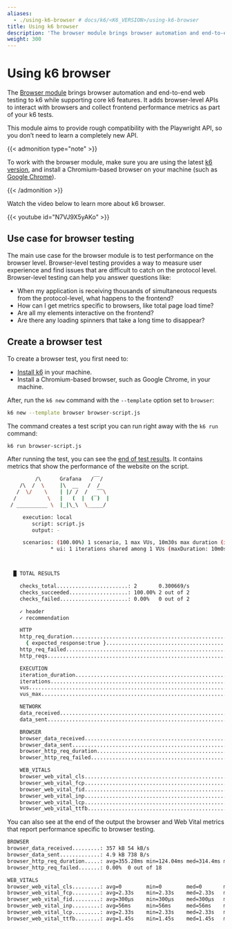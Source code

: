 ```yaml
---
aliases:
  - ./using-k6-browser # docs/k6/<K6_VERSION>/using-k6-browser
title: Using k6 browser
description: 'The browser module brings browser automation and end-to-end testing to k6 while supporting core k6 features. Interact with real browsers and collect frontend metrics as part of your k6 tests.'
weight: 300
---
```


# Using k6 browser

The [Browser module](https://github.com/grafana/xk6-browser) brings browser automation and end-to-end web testing to k6 while supporting core k6 features. It adds browser-level APIs to interact with browsers and collect frontend performance metrics as part of your k6 tests.

This module aims to provide rough compatibility with the Playwright API, so you don’t need to learn a completely new API.

{{< admonition type="note" >}}

To work with the browser module, make sure you are using the latest [k6 version](https://github.com/grafana/k6/releases), and install a Chromium-based browser on your machine (such as [Google Chrome](https://www.google.com/chrome/)).

{{< /admonition >}}

Watch the video below to learn more about k6 browser.

{{< youtube id="N7VJ9X5yAKo" >}}

## Use case for browser testing

The main use case for the browser module is to test performance on the browser level. Browser-level testing provides a way to measure user experience and find issues that are difficult to catch on the protocol level. Browser-level testing can help you answer questions like:

- When my application is receiving thousands of simultaneous requests from the protocol-level, what happens to the frontend?
- How can I get metrics specific to browsers, like total page load time?
- Are all my elements interactive on the frontend?
- Are there any loading spinners that take a long time to disappear?

## Create a browser test

To create a browser test, you first need to:

- [Install k6](https://grafana.com/docs/k6/<K6_VERSION>/set-up/install-k6/) in your machine.
- Install a Chromium-based browser, such as Google Chrome, in your machine.

After, run the `k6 new` command with the `--template` option set to `browser`:

```bash
k6 new --template browser browser-script.js
```

The command creates a test script you can run right away with the `k6 run` command:

```bash
k6 run browser-script.js
```

After running the test, you can see the [end of test results](https://grafana.com/docs/k6/<K6_VERSION>/results-output/end-of-test/). It contains metrics that show the performance of the website on the script.

```bash
         /\      Grafana   /‾‾/
    /\  /  \     |\  __   /  /
   /  \/    \    | |/ /  /   ‾‾\
  /          \   |   (  |  (‾)  |
 / __________ \  |_|\_\  \_____/

     execution: local
        script: script.js
        output: -

     scenarios: (100.00%) 1 scenario, 1 max VUs, 10m30s max duration (incl. graceful stop):
              * ui: 1 iterations shared among 1 VUs (maxDuration: 10m0s, gracefulStop: 30s)



  █ TOTAL RESULTS

    checks_total.......................: 2       0.300669/s
    checks_succeeded...................: 100.00% 2 out of 2
    checks_failed......................: 0.00%   0 out of 2

    ✓ header
    ✓ recommendation

    HTTP
    http_req_duration.......................................................: avg=122ms    min=122ms    med=122ms   max=122ms p(90)=122ms    p(95)=122ms
      { expected_response:true }............................................: avg=122ms    min=122ms    med=122ms   max=122ms p(90)=122ms    p(95)=122ms
    http_req_failed.........................................................: 0.00%  0 out of 1
    http_reqs...............................................................: 1      0.150334/s

    EXECUTION
    iteration_duration......................................................: avg=4.39s    min=4.39s    med=4.39s   max=4.39s p(90)=4.39s    p(95)=4.39s
    iterations..............................................................: 1      0.150334/s
    vus.....................................................................: 1      min=0       max=1
    vus_max.................................................................: 1      min=1       max=1

    NETWORK
    data_received...........................................................: 6.9 kB 1.0 kB/s
    data_sent...............................................................: 543 B  82 B/s

    BROWSER
    browser_data_received...................................................: 357 kB 54 kB/s
    browser_data_sent.......................................................: 4.9 kB 738 B/s
    browser_http_req_duration...............................................: avg=355.28ms min=124.04ms med=314.4ms max=1.45s p(90)=542.75ms p(95)=753.09ms
    browser_http_req_failed.................................................: 0.00%  0 out of 18

    WEB_VITALS
    browser_web_vital_cls...................................................: avg=0        min=0        med=0       max=0     p(90)=0        p(95)=0
    browser_web_vital_fcp...................................................: avg=2.33s    min=2.33s    med=2.33s   max=2.33s p(90)=2.33s    p(95)=2.33s
    browser_web_vital_fid...................................................: avg=300µs    min=300µs    med=300µs   max=300µs p(90)=300µs    p(95)=300µs
    browser_web_vital_inp...................................................: avg=56ms     min=56ms     med=56ms    max=56ms  p(90)=56ms     p(95)=56ms
    browser_web_vital_lcp...................................................: avg=2.33s    min=2.33s    med=2.33s   max=2.33s p(90)=2.33s    p(95)=2.33s
    browser_web_vital_ttfb..................................................: avg=1.45s    min=1.45s    med=1.45s   max=1.45s p(90)=1.45s    p(95)=1.45s
```

You can also see at the end of the output the browser and Web Vital metrics that report performance specific to browser testing.

```bash
BROWSER
browser_data_received.........: 357 kB 54 kB/s
browser_data_sent.............: 4.9 kB 738 B/s
browser_http_req_duration.....: avg=355.28ms min=124.04ms med=314.4ms max=1.45s p(90)=542.75ms p(95)=753.09ms
browser_http_req_failed.......: 0.00%  0 out of 18

WEB_VITALS
browser_web_vital_cls.........: avg=0        min=0        med=0       max=0     p(90)=0        p(95)=0
browser_web_vital_fcp.........: avg=2.33s    min=2.33s    med=2.33s   max=2.33s p(90)=2.33s    p(95)=2.33s
browser_web_vital_fid.........: avg=300µs    min=300µs    med=300µs   max=300µs p(90)=300µs    p(95)=300µs
browser_web_vital_inp.........: avg=56ms     min=56ms     med=56ms    max=56ms  p(90)=56ms     p(95)=56ms
browser_web_vital_lcp.........: avg=2.33s    min=2.33s    med=2.33s   max=2.33s p(90)=2.33s    p(95)=2.33s
browser_web_vital_ttfb........: avg=1.45s    min=1.45s    med=1.45s   max=1.45s p(90)=1.45s    p(95)=1.45s
```
